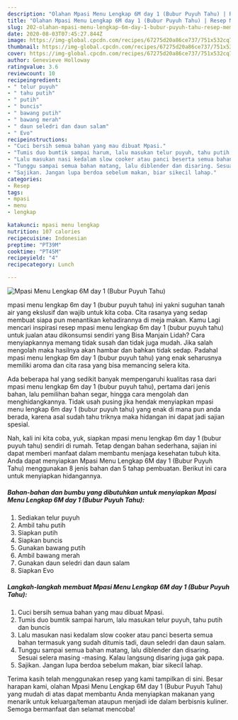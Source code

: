 ```yaml
---
description: "Olahan Mpasi Menu Lengkap 6M day 1 (Bubur Puyuh Tahu) | Resep Membuat Mpasi Menu Lengkap 6M day 1 (Bubur Puyuh Tahu) Yang Bikin Ngiler"
title: "Olahan Mpasi Menu Lengkap 6M day 1 (Bubur Puyuh Tahu) | Resep Membuat Mpasi Menu Lengkap 6M day 1 (Bubur Puyuh Tahu) Yang Bikin Ngiler"
slug: 202-olahan-mpasi-menu-lengkap-6m-day-1-bubur-puyuh-tahu-resep-membuat-mpasi-menu-lengkap-6m-day-1-bubur-puyuh-tahu-yang-bikin-ngiler
date: 2020-08-03T07:45:27.844Z
image: https://img-global.cpcdn.com/recipes/67275d20a86ce737/751x532cq70/mpasi-menu-lengkap-6m-day-1-bubur-puyuh-tahu-foto-resep-utama.jpg
thumbnail: https://img-global.cpcdn.com/recipes/67275d20a86ce737/751x532cq70/mpasi-menu-lengkap-6m-day-1-bubur-puyuh-tahu-foto-resep-utama.jpg
cover: https://img-global.cpcdn.com/recipes/67275d20a86ce737/751x532cq70/mpasi-menu-lengkap-6m-day-1-bubur-puyuh-tahu-foto-resep-utama.jpg
author: Genevieve Holloway
ratingvalue: 3.6
reviewcount: 10
recipeingredient:
- " telur puyuh"
- " tahu putih"
- " putih"
- " buncis"
- " bawang putih"
- " bawang merah"
- " daun seledri dan daun salam"
- " Evo"
recipeinstructions:
- "Cuci bersih semua bahan yang mau dibuat Mpasi."
- "Tumis duo bumtik sampai harum, lalu masukan telur puyuh, tahu putih dan buncis"
- "Lalu masukan nasi kedalam slow cooker atau panci beserta semua bahan termasuk yang sudah ditumis tadi, daun seledri dan daun salam."
- "Tunggu sampai semua bahan matang, lalu diblender dan disaring. Sesuai selera masing -masing. Kalau langsung disaring juga gak papa."
- "Sajikan. Jangan lupa berdoa sebelum makan, biar sikecil lahap."
categories:
- Resep
tags:
- mpasi
- menu
- lengkap

katakunci: mpasi menu lengkap 
nutrition: 107 calories
recipecuisine: Indonesian
preptime: "PT39M"
cooktime: "PT45M"
recipeyield: "4"
recipecategory: Lunch

---
```



![Mpasi Menu Lengkap 6M day 1 (Bubur Puyuh Tahu)](https://img-global.cpcdn.com/recipes/67275d20a86ce737/751x532cq70/mpasi-menu-lengkap-6m-day-1-bubur-puyuh-tahu-foto-resep-utama.jpg)


mpasi menu lengkap 6m day 1 (bubur puyuh tahu) ini yakni suguhan tanah air yang ekslusif dan wajib untuk kita coba. Cita rasanya yang sedap membuat siapa pun menantikan kehadirannya di meja makan.
Kamu Lagi mencari inspirasi resep mpasi menu lengkap 6m day 1 (bubur puyuh tahu) untuk jualan atau dikonsumsi sendiri yang Bisa Manjain Lidah? Cara menyiapkannya memang tidak susah dan tidak juga mudah. Jika salah mengolah maka hasilnya akan hambar dan bahkan tidak sedap. Padahal mpasi menu lengkap 6m day 1 (bubur puyuh tahu) yang enak seharusnya memiliki aroma dan cita rasa yang bisa memancing selera kita.

Ada beberapa hal yang sedikit banyak mempengaruhi kualitas rasa dari mpasi menu lengkap 6m day 1 (bubur puyuh tahu), pertama dari jenis bahan, lalu pemilihan bahan segar, hingga cara mengolah dan menghidangkannya. Tidak usah pusing jika hendak menyiapkan mpasi menu lengkap 6m day 1 (bubur puyuh tahu) yang enak di mana pun anda berada, karena asal sudah tahu triknya maka hidangan ini dapat jadi sajian spesial.




Nah, kali ini kita coba, yuk, siapkan mpasi menu lengkap 6m day 1 (bubur puyuh tahu) sendiri di rumah. Tetap dengan bahan sederhana, sajian ini dapat memberi manfaat dalam membantu menjaga kesehatan tubuh kita. Anda dapat menyiapkan Mpasi Menu Lengkap 6M day 1 (Bubur Puyuh Tahu) menggunakan 8 jenis bahan dan 5 tahap pembuatan. Berikut ini cara untuk menyiapkan hidangannya.

<!--inarticleads1-->

##### Bahan-bahan dan bumbu yang dibutuhkan untuk menyiapkan Mpasi Menu Lengkap 6M day 1 (Bubur Puyuh Tahu):

1. Sediakan  telur puyuh
1. Ambil  tahu putih
1. Siapkan  putih
1. Siapkan  buncis
1. Gunakan  bawang putih
1. Ambil  bawang merah
1. Gunakan  daun seledri dan daun salam
1. Siapkan  Evo




<!--inarticleads2-->

##### Langkah-langkah membuat Mpasi Menu Lengkap 6M day 1 (Bubur Puyuh Tahu):

1. Cuci bersih semua bahan yang mau dibuat Mpasi.
1. Tumis duo bumtik sampai harum, lalu masukan telur puyuh, tahu putih dan buncis
1. Lalu masukan nasi kedalam slow cooker atau panci beserta semua bahan termasuk yang sudah ditumis tadi, daun seledri dan daun salam.
1. Tunggu sampai semua bahan matang, lalu diblender dan disaring. Sesuai selera masing -masing. Kalau langsung disaring juga gak papa.
1. Sajikan. Jangan lupa berdoa sebelum makan, biar sikecil lahap.




Terima kasih telah menggunakan resep yang kami tampilkan di sini. Besar harapan kami, olahan Mpasi Menu Lengkap 6M day 1 (Bubur Puyuh Tahu) yang mudah di atas dapat membantu Anda menyiapkan makanan yang menarik untuk keluarga/teman ataupun menjadi ide dalam berbisnis kuliner. Semoga bermanfaat dan selamat mencoba!

